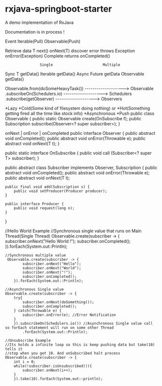 # rxjava-springboot-starter
A demo implementation of RxJava

Documentation is in process !




 Event              Iterable(Pull)               Observable(Push)

Retrieve data      T next()                     onNext(T)
discover error     throws Exception             onError(Exception)
Complete           returns                      onCompleted()


                    Single                       Multiple

 Sync               T getData()                  Iterable<T> getData()
 Async              Future<T> getData            Observable<T> getData()

 Observable.from(doSomeHeavyTask()) --------------------> Observable
 .subscribeOn(Schedulers.io)        --------------------> Schedulers
 .subscribe(getObserver)            --------------------> Observers


 *Lazy
 *Cold(Some kind of filesystem doing nothing) or
 *Hot(Something getting fired all the time like stock info)
 *Asynchronous
 *Push
 public class Observable<T> {
     public static <T> Observable<T> create(OnSubscribe<T> f);
     public Subscription subscribe(Observer<? super subscriber>);
 }

 onNext | onError | onCompleted
 public interface Observer<T> {
     public abstract void onCompleted();
     public abstract void onError(Throwable e);
     public abstract void onNext(T t);
 }

public static interface OnSubscribe<T> {
    public void call (Subscriber<? super T> subscriber);
}

public abstract class Subscriber<T> implements Observer<T>, Subscription {
    public abstract void onCompleted();
    public abstract void onError(Throwable e);
    public abstract void onNext(T t);

    public final void add(Subscription s) {
        public void setProducer(Producer producer);
    }

    public interface Producer {
        public void request(long n);
    }
}

//Hello World Example
//Synchronous single value that runs on Main Thread(Single Thread)
Observable.create(subscriber -> {
    subscriber.onNext("Hello World !");
    subscriber.onCompleted();
}).forEach(System.out::Println);

    //Synchronous multiple value
     Observable.create(subscriber -> {
            subscriber.onNext("Hello");
            subscriber.onNext("World");
            subscriber.onNext("!");
            subscriber.onCompleted();
        }).forEach(System.out::Println);

    //Asynchronous Single value
    Observable.create(subscriber -> {
        try{
            subscriber.onNext(doSomething());
            subscriber.onCompleted();
        } catch(Throwable e) {
            subscriber.onError(e); //Error Notification
        }
        }).subscribeOn(Schedulers.io()) //Asynchronous Single value call so forEach statement will run on some other Thread
            .forEach(System.out::Println);

    //Unsubscribe Example
    //Its holds a infinite loop so this is keep pushing data but take(10) tells it
    //stop when you get 10. And unSubscribed halt process
    Observable.create(subscriber -> {
        int i = 0;
        while(!subscriber.isUnsubscribed()){
            subscriber.onNext(i++);
        }
        }).take(10).forEach(System.out::println);
